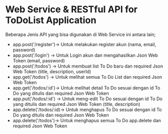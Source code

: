 # Web Service & RESTful API for ToDoList Application

Beberapa Jenis API yang bisa digunakan di Web Service ini antara lain;

- app.post('/register')-> Untuk melakukan register akun (nama, email, password)
- app.post('/login') -> Untuk Login akun dan mengahasilkan Json Web Token (email, password)
- app.post('/todos') -> Untuk membuat list To Do baru dan required Json Web Token (title, description, userId)
- app.get('/todos') -> Untuk melihat semua To Do List dan required Json Web Token
- app.get('/todos/:id')-> Untuk melihat detail To Do sesuai dengan id To Do yang ditulis dan required Json Web Token
- app.put('/todos/:id') -> Untuk meng-edit To Do sesuai dengan id To Do yang ditulis dan required Json Web Token (title, description)
- app.delete('/todos/:id)-> Untuk menghapus To Do sesuai dengan id To Do yang ditulis dan required Json Web Token
- app.delete('/todos')-> Untuk menghapus semua To Do app.delete dan required Json Web Token
